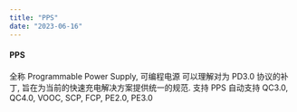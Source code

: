 ```yaml
---
title: "PPS"
date: "2023-06-16"
---
```


#### PPS
全称 Programmable Power Supply, 可编程电源
可以理解对为 PD3.0 协议的补丁, 旨在为当前的快速充电解决方案提供统一的规范.
支持 PPS 自动支持 QC3.0, QC4.0, VOOC, SCP, FCP, PE2.0, PE3.0